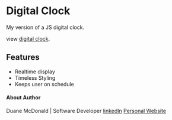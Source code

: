 # Digital Clock

My version of a JS digital clock.

view <a href="https://duanemcd.github.io/clock/">digital clock</a>.

## Features

<ul> 
    <li> Realtime display</li>
    <li> Timeless Styling</li>
    <li> Keeps user on schedule</li>
</ul>

#### About Author

Duane McDonald | Software Developer
<a href="https://www.linkedin.com/in/duane-mcdonald-48a90136">linkedIn</a>
<a href="https://www.DuaneMcDonald.com">Personal Website</a>
